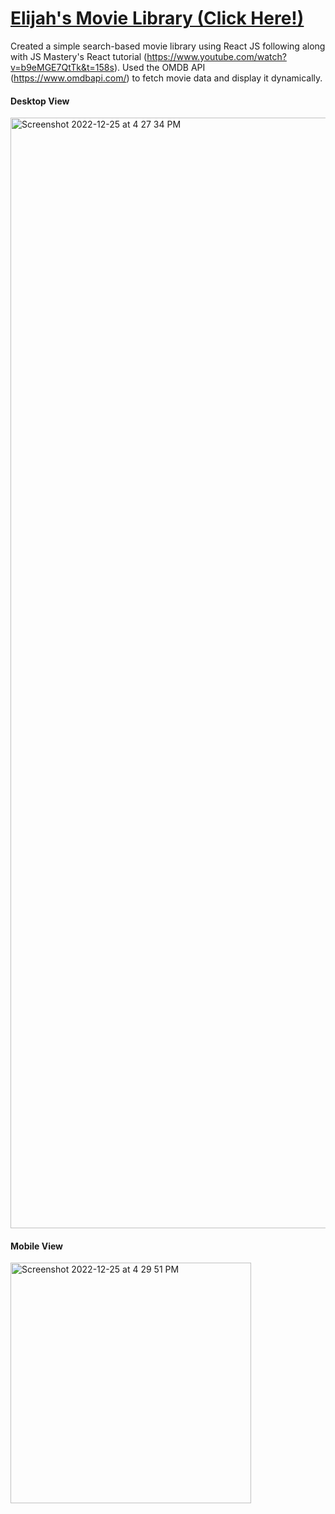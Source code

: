 # [Elijah's Movie Library (Click Here!)](https://elijahmuraoka.github.io/MovieLibrary/)

Created a simple search-based movie library using React JS following along with JS Mastery's React tutorial (https://www.youtube.com/watch?v=b9eMGE7QtTk&t=158s). Used the OMDB API (https://www.omdbapi.com/) to fetch movie data and display it dynamically.

#### Desktop View
<img width="1777" alt="Screenshot 2022-12-25 at 4 27 34 PM" src="https://user-images.githubusercontent.com/91427887/209492090-486e4130-26a7-4cfe-80cf-d84305946e98.png">

#### Mobile View
<img width="385" alt="Screenshot 2022-12-25 at 4 29 51 PM" src="https://user-images.githubusercontent.com/91427887/209492086-64631434-4a8b-4b76-85b2-a37b983dd4de.png">
